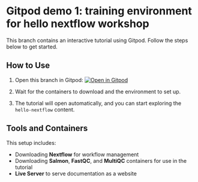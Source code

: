 # Gitpod demo 1: training environment for hello nextflow workshop

This branch contains an interactive tutorial using Gitpod. Follow the steps below to get started.

## How to Use

1. Open this branch in Gitpod: 
   [![Open in Gitpod](https://gitpod.io/button/open-in-gitpod.svg)](https://gitpod.io/#https://github.com/Sydney-Informatics-Hub/xskill-gitpod)

2. Wait for the containers to download and the environment to set up.

3. The tutorial will open automatically, and you can start exploring the `hello-nextflow` content.

## Tools and Containers

This setup includes:
- Downloading **Nextflow** for workflow management
- Downloading **Salmon**, **FastQC**, and **MultiQC** containers for use in the tutorial
- **Live Server** to serve documentation as a website

